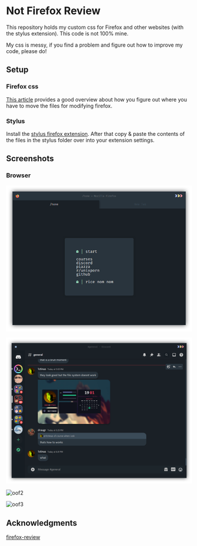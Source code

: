 # Not Firefox Review

This repository holds my custom css for Firefox and other websites (with the stylus extension). This code is not 100% mine.

My css is messy, if you find a problem and figure out how to improve my code, please do!

## Setup

### Firefox css

[This article](https://www.howtogeek.com/334716/how-to-customize-firefoxs-user-interface-with-userchrome.css/) provides a good overview about how you figure out where you have to move the files for modifying firefox.

### Stylus

Install the [stylus firefox extension](https://addons.mozilla.org/en-US/firefox/addon/styl-us/).
After that copy & paste the contents of the files in the stylus folder over into your extension settings.

## Screenshots

### Browser

![oof](https://github.com/JavaCafe01/firefox-css/blob/master/screenshots/browser.png)

![oof1](https://github.com/JavaCafe01/firefox-css/blob/master/screenshots/discord.png)

![oof2](https://github.com/JavaCafe01/firefox-css/blob/master/screenshots/github.png)

![oof3](https://github.com/JavaCafe01/firefox-css/blob/master/screenshots/rust.png)

## Acknowledgments
[firefox-review](https://github.com/fellowish/firefox-review)

